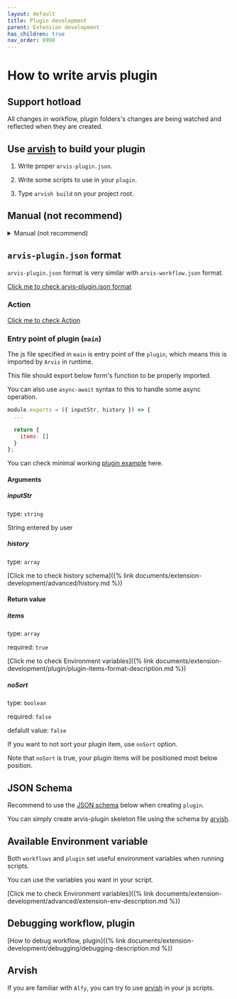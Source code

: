 ```yaml
---
layout: default
title: Plugin development
parent: Extension development
has_children: true
nav_order: 9998
---
```


# How to write arvis plugin

## Support hotload

All changes in workflow, plugin folders's changes are being watched and reflected when they are created.

## Use [arvish](https://github.com/jopemachine/arvish) to build your plugin

1. Write proper `arvis-plugin.json`.

2. Write some scripts to use in your `plugin`.

3. Type `arvish build` on your project root.

## Manual (not recommend)

<details><summary>Manual (not recommend)</summary>
<p>

1. Write proper `arvis-plugin.json`.
2. Write some scripts to use in your `plugin`.
3. Compress the scripts used in the `plugin` into a `.zip` file with the `arvis-plugin.json`.
4. Change the `.zip` file's extension to `.arvisplugin`
</p>
</details>

## `arvis-plugin.json` format

`arvis-plugin.json` format is very similar with `arvis-workflow.json` format.

[Click me to check arvis-plugin.json format](./plugin-config-format.md)

### Action

[Click me to check Action](./action-description.md)

### Entry point of plugin (`main`)

The js file specified in `main` is entry point of the `plugin`, which means this is imported by `Arvis` in runtime.

This file should export below form's function to be properly imported.

You can also use `async-await` syntax to this to handle some async operation.

```js
module.exports = ({ inputStr, history }) => {
  ...
 
  return {
    items: []
  }
};
```

You can check minimal working [plugin example](https://github.com/jopemachine/arvis-calculator-plugin-example) here.

#### Arguments

##### inputStr

type: `string`

String entered by user

##### history

type: `array`

[Click me to check history schema]({% link documents/extension-development/advanced/history.md %})

#### Return value

##### items

type: `array`

required: `true`

[Click me to check Environment variables]({% link documents/extension-development/plugin/plugin-items-format-description.md %})


##### noSort

type: `boolean`

required: `false`

defalult value: `false`

If you want to not sort your plugin item, use `noSort` option.

Note that `noSort` is true, your plugin items will be positioned most below position.

## JSON Schema

Recommend to use the [JSON schema](https://github.com/jopemachine/arvis-extension-validator/blob/master/plugin-schema.json) below when creating `plugin`.

You can simply create arvis-plugin skeleton file using the schema by [arvish](https://github.com/jopemachine/arvish).

## Available Environment variable

Both `workflows` and `plugin` set useful environment variables when running scripts.

You can use the variables you want in your script.

[Click me to check Environment variables]({% link documents/extension-development/advanced/extension-env-description.md %})

## Debugging workflow, plugin

[How to debug workflow, plugin]({% link documents/extension-development/debugging/debugging-description.md %})
## Arvish

If you are familiar with `Alfy`, you can try to use [arvish](https://github.com/jopemachine/arvish) in your js scripts.